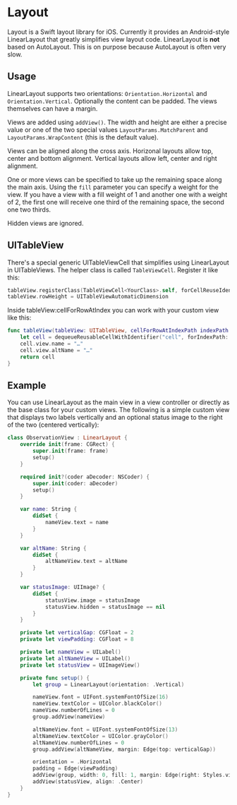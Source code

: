 Layout
======
Layout is a Swift layout library for iOS. Currently it provides an Android-style LinearLayout that greatly simplifies view layout code. LinearLayout is **not** based on AutoLayout. This is on purpose because AutoLayout is often very slow.

Usage
-----
LinearLayout supports two orientations: `Orientation.Horizontal` and `Orientation.Vertical`. Optionally the content can be padded. The views themselves can have a margin.

Views are added using `addView()`. The width and height are either a precise value or one of the two special values `LayoutParams.MatchParent` and `LayoutParams.WrapContent` (this is the default value).

Views can be aligned along the cross axis. Horizonal layouts allow top, center and bottom alignment. Vertical layouts allow left, center and right alignment.

One or more views can be specified to take up the remaining space along the main axis. Using the `fill` parameter you can specify a weight for the view. If you have a view with a fill weight of 1 and another one with a weight of 2, the first one will receive one third of the remaining space, the second one two thirds.

Hidden views are ignored.

UITableView
-----------
There's a special generic UITableViewCell that simplifies using LinearLayout in UITableViews. The helper class is called `TableViewCell`. Register it like this:

```swift
tableView.registerClass(TableViewCell<YourClass>.self, forCellReuseIdentifier: "cell")
tableView.rowHeight = UITableViewAutomaticDimension
```

Inside tableView:cellForRowAtIndex you can work with your custom view like this:

```swift
func tableView(tableView: UITableView, cellForRowAtIndexPath indexPath: NSIndexPath) -> UITableViewCell {
    let cell = dequeueReusableCellWithIdentifier("cell", forIndexPath: indexPath) as! TableViewCell<YourView>
    cell.view.name = "…"
    cell.view.altName = "…"
    return cell
}
```

Example
-------
You can use LinearLayout as the main view in a view controller or directly as the base class for your custom views. The following is a simple custom view that displays two labels vertically and an optional status image to the right of the two (centered vertically):

```swift
class ObservationView : LinearLayout {
    override init(frame: CGRect) {
        super.init(frame: frame)
        setup()
    }

    required init?(coder aDecoder: NSCoder) {
        super.init(coder: aDecoder)
        setup()
    }

    var name: String {
        didSet {
            nameView.text = name
        }
    }

    var altName: String {
        didSet {
            altNameView.text = altName
        }
    }

    var statusImage: UIImage? {
        didSet {
            statusView.image = statusImage
            statusView.hidden = statusImage == nil
        }
    }

    private let verticalGap: CGFloat = 2
    private let viewPadding: CGFloat = 8

    private let nameView = UILabel()
    private let altNameView = UILabel()
    private let statusView = UIImageView()

    private func setup() {
        let group = LinearLayout(orientation: .Vertical)

        nameView.font = UIFont.systemFontOfSize(16)
        nameView.textColor = UIColor.blackColor()
        nameView.numberOfLines = 0
        group.addView(nameView)

        altNameView.font = UIFont.systemFontOfSize(13)
        altNameView.textColor = UIColor.grayColor()
        altNameView.numberOfLines = 0
        group.addView(altNameView, margin: Edge(top: verticalGap))

        orientation = .Horizontal
        padding = Edge(viewPadding)
        addView(group, width: 0, fill: 1, margin: Edge(right: Styles.viewPadding))
        addView(statusView, align: .Center)
    }
}
```